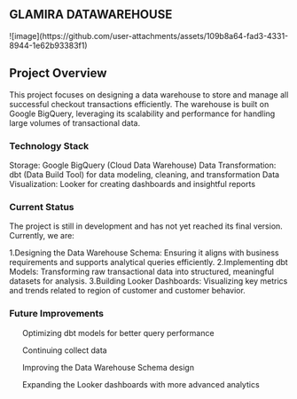 <h2>GLAMIRA DATAWAREHOUSE</h2>
![image](https://github.com/user-attachments/assets/109b8a64-fad3-4331-8944-1e62b93383f1)

<h2>Project Overview</h2>
This project focuses on designing a data warehouse to store and manage all successful checkout transactions efficiently. The warehouse is built on Google BigQuery, leveraging its scalability and performance for handling large volumes of transactional data.

<h3>Technology Stack</h3>
Storage: Google BigQuery (Cloud Data Warehouse)
Data Transformation: dbt (Data Build Tool) for data modeling, cleaning, and transformation
Data Visualization: Looker for creating dashboards and insightful reports

<h3>Current Status</h3>
The project is still in development and has not yet reached its final version. Currently, we are:

1.Designing the Data Warehouse Schema: Ensuring it aligns with business requirements and supports analytical queries efficiently.
2.Implementing dbt Models: Transforming raw transactional data into structured, meaningful datasets for analysis.
3.Building Looker Dashboards: Visualizing key metrics and trends related to region of customer and customer behavior.

<h3>Future Improvements</h3>
<ul>Optimizing dbt models for better query performance</ul>
<ul>Continuing collect data</ul>
<ul>Improving the Data Warehouse Schema design</ul>
<ul>Expanding the Looker dashboards with more advanced analytics</ul>
